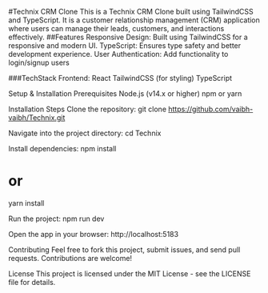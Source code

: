 #Technix CRM Clone
This is a Technix CRM Clone built using TailwindCSS and TypeScript. It is a customer relationship management (CRM) application where users can manage their leads, customers, and interactions effectively.
##Features
Responsive Design: Built using TailwindCSS for a responsive and modern UI.
TypeScript: Ensures type safety and better development experience.
User Authentication: Add functionality to login/signup users 

###TechStack
Frontend:
React
TailwindCSS (for styling)
TypeScript

Setup & Installation
Prerequisites
Node.js (v14.x or higher)
npm or yarn

Installation Steps
Clone the repository:
git clone https://github.com/vaibh-vaibh/Technix.git

Navigate into the project directory:
cd Technix

Install dependencies:
npm install
# or
yarn install

Run the project:
npm run dev

Open the app in your browser:
http://localhost:5183

Contributing
Feel free to fork this project, submit issues, and send pull requests. Contributions are welcome!

License
This project is licensed under the MIT License - see the LICENSE file for details.
